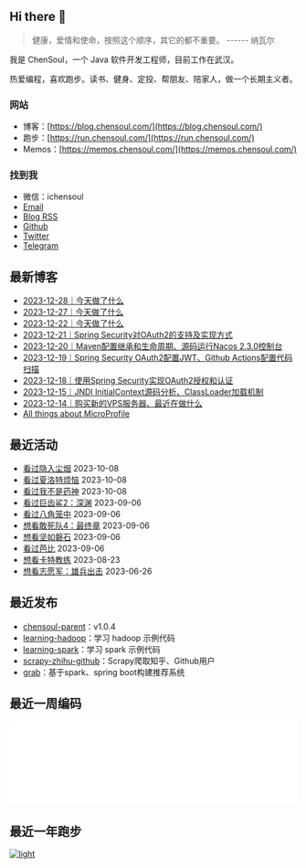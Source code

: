 ## Hi there 👋

> 健康，爱情和使命，按照这个顺序，其它的都不重要。 ------ 纳瓦尔

我是 ChenSoul，一个 Java 软件开发工程师，目前工作在武汉。

热爱编程，喜欢跑步。读书、健身、定投、帮朋友、陪家人，做一个长期主义者。

### 网站

- 博客：[https://blog.chensoul.com/](https://blog.chensoul.com/)
- 跑步：[https://run.chensoul.com/](https://run.chensoul.com/)
- Memos：[https://memos.chensoul.com/](https://memos.chensoul.com/)

### 找到我

- 微信：ichensoul
- [Email](mailto:chensoul.eth@gmail.com)
- [Blog RSS](https://blog.chensoul.com/index.xml)
- [Github](https://github.com/chensoul)
- [Twitter](https://twitter.com/chensoul_eth)
- [Telegram](https://t.me/chensoul_share)

## 最新博客

<!-- blog starts -->
- [2023-12-28｜今天做了什么](https://blog.chensoul.com/posts/2023/12/28/til/)
- [2023-12-27｜今天做了什么](https://blog.chensoul.com/posts/2023/12/27/til/)
- [2023-12-22｜今天做了什么](https://blog.chensoul.com/posts/2023/12/22/til/)
- [2023-12-21｜Spring Security对OAuth2的支持及实现方式](https://blog.chensoul.com/posts/2023/12/21/til/)
- [2023-12-20｜Maven配置继承和生命周期、源码运行Nacos 2.3.0控制台](https://blog.chensoul.com/posts/2023/12/20/til/)
- [2023-12-19｜Spring Security OAuth2配置JWT、Github Actions配置代码扫描](https://blog.chensoul.com/posts/2023/12/19/til/)
- [2023-12-18｜使用Spring Security实现OAuth2授权和认证](https://blog.chensoul.com/posts/2023/12/18/til/)
- [2023-12-15｜JNDI InitialContext源码分析、ClassLoader加载机制](https://blog.chensoul.com/posts/2023/12/15/til/)
- [2023-12-14｜购买新的VPS服务器、最近在做什么](https://blog.chensoul.com/posts/2023/12/14/til/)
- [All things about MicroProfile](https://blog.chensoul.com/posts/2023/12/14/all-things-about-microprofile/)
<!-- blog ends -->

## 最近活动

<!-- douban starts -->
- [看过隐入尘烟](http://movie.douban.com/subject/35131346/) 2023-10-08
- [看过夏洛特烦恼](http://movie.douban.com/subject/25964071/) 2023-10-08
- [看过我不是药神](http://movie.douban.com/subject/26752088/) 2023-10-08
- [看过巨齿鲨2：深渊](http://movie.douban.com/subject/34882958/) 2023-09-06
- [看过八角笼中](http://movie.douban.com/subject/35765480/) 2023-09-06
- [想看敢死队4：最终章](http://movie.douban.com/subject/25845297/) 2023-09-06
- [想看坚如磐石](http://movie.douban.com/subject/33447633/) 2023-09-06
- [看过芭比](http://movie.douban.com/subject/4058939/) 2023-09-06
- [想看卡特教练](http://movie.douban.com/subject/1309017/) 2023-08-23
- [想看志愿军：雄兵出击](http://movie.douban.com/subject/35496350/) 2023-06-26
<!-- douban ends -->

## 最近发布

<!-- recent_releases starts -->
- [chensoul-parent](https://github.com/chensoul/chensoul-parent/releases/tag/v1.0.4)：v1.0.4
- [learning-hadoop](https://github.com/chensoul/learning-hadoop/releases/tag/v0.0.1)：学习 hadoop 示例代码
- [learning-spark](https://github.com/chensoul/learning-spark/releases/tag/v0.0.1)：学习 spark 示例代码
- [scrapy-zhihu-github](https://github.com/chensoul/scrapy-zhihu-github/releases/tag/v0.0.1)：Scrapy爬取知乎、Github用户
- [grab](https://github.com/chensoul/grab/releases/tag/v0.0.1)：基于spark、spring boot构建推荐系统
<!-- recent_releases ends -->

## 最近一周编码

![light](https://raw.githubusercontent.com/chensoul/chensoul/main/images/wakatime_weekly_language_stats.svg#gh-light-mode-only)

## 最近一年跑步

[![light](https://raw.githubusercontent.com/chensoul/running_page/master/assets/github_2023.svg#gh-light-mode-only)](https://run.chensoul.com)
